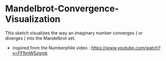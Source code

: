# Mandelbrot-Convergence-Visualization
This sketch visualizes the way an imaginary number converges ( or diverges ) into the Mandelbrot set.
- inspired from the Numberphile video : https://www.youtube.com/watch?v=FFftmWSzgmk
